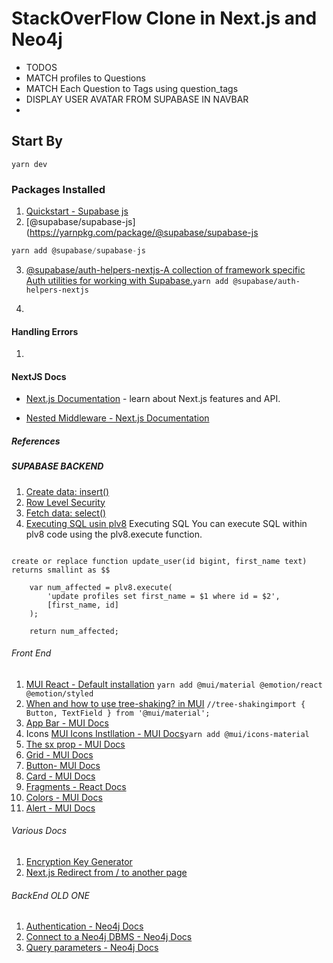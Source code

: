 # StackOverFlow Clone in Next.js and Neo4j

- TODOS
- MATCH profiles to Questions
- MATCH Each Question to Tags using question_tags
- DISPLAY USER AVATAR FROM SUPABASE IN NAVBAR
-

## Start By

```yarn dev```

### Packages Installed

1. [Quickstart - Supabase js](https://supabase.com/docs/guides/with-nextjs)
2. [@supabase/supabase-js](<https://yarnpkg.com/package/@supabase/supabase-js>

```js
yarn add @supabase/supabase-js
```

3. [@supabase/auth-helpers-nextjs-A collection of framework specific Auth utilities for working with Supabase.](https://yarnpkg.com/package/@supabase/auth-helpers-nextjs)```yarn add @supabase/auth-helpers-nextjs```

4.

#### Handling Errors

1.

#### NextJS Docs

- [Next.js Documentation](https://nextjs.org/docs) - learn about Next.js features and API.

- [Nested Middleware - Next.js Documentation](https://nextjs.org/docs/messages/nested-middleware)

##### References

##### SUPABASE BACKEND 

1. [Create data: insert()](https://supabase.com/docs/reference/javascript/insert)
2. [Row Level Security](https://supabase.com/docs/guides/auth/row-level-security)
3. [Fetch data: select()](https://supabase.com/docs/reference/javascript/select)
4. [Executing SQL usin plv8](https://supabase.com/docs/guides/database/extensions/plv8#executing-sql)
Executing SQL
You can execute SQL within plv8 code using the plv8.execute function.

```plv8

create or replace function update_user(id bigint, first_name text)
returns smallint as $$

    var num_affected = plv8.execute(
        'update profiles set first_name = $1 where id = $2',
        [first_name, id]
    );

    return num_affected;
```

###### Front End

1. [MUI React - Default installation](https://mui.com/material-ui/getting-started/installation/#default-installation)
```yarn add @mui/material @emotion/react @emotion/styled```
2. [When and how to use tree-shaking? in  MUI](https://mui.com/material-ui/guides/minimizing-bundle-size/)
```//tree-shakingimport { Button, TextField } from '@mui/material';```
3. [App Bar - MUI Docs](https://mui.com/material-ui/react-app-bar/)
4. Icons [MUI Icons Instllation - MUI Docs](https://mui.com/material-ui/getting-started/installation/#icons)```yarn add @mui/icons-material```
5. [The sx prop  - MUI Docs](https://mui.com/system/getting-started/the-sx-prop/)
6. [Grid - MUI Docs](https://mui.com/material-ui/react-grid/)
7. [Button- MUI Docs](https://mui.com/material-ui/react-button/#main-content)
8. [Card - MUI Docs](https://mui.com/material-ui/react-card/)
9. [Fragments - React Docs](https://reactjs.org/docs/fragments.html)
10. [Colors - MUI Docs](https://mui.com/material-ui/customization/color/#main-content)
11. [Alert - MUI Docs](https://mui.com/material-ui/api/alert/)

###### Various Docs

1. [Encryption Key Generator](https://www.allkeysgenerator.com/Random/Security-Encryption-Key-Generator.aspx)
2. [Next.js Redirect from / to another page](https://stackoverflow.com/questions/58173809/next-js-redirect-from-to-another-page)

###### BackEnd OLD ONE

1. [Authentication - Neo4j Docs](https://neo4j.com/docs/graphql-manual/current/auth/authentication/)
2. [Connect to a Neo4j DBMS - Neo4j Docs](https://neo4j.com/docs/browser-manual/current/operations/dbms-connection/)
3. [Query parameters - Neo4j Docs](https://neo4j.com/docs/browser-manual/current/operations/query-parameters/)
